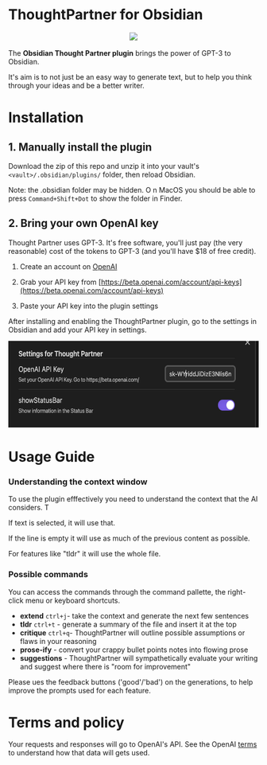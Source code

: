 # ThoughtPartner for Obsidian

<p align="center">
  <img height="300" src="./images/DALL·E 2022-11-18 15.26.54 - thought partner svg line logo symmetric.png">
</p>

The **Obsidian Thought Partner plugin** brings the power of GPT-3 to Obsidian.

It's aim is to not just be an easy way to generate text, but to help you think through your ideas and be a better writer.

# Installation

## 1. Manually install the plugin

Download the zip of this repo and unzip it into your vault's `<vault>/.obsidian/plugins/` folder, then reload Obsidian.

Note: the .obsidian folder may be hidden. O n MacOS you should be able to press `Command+Shift+Dot` to show the folder in Finder.

## 2. Bring your own OpenAI key

Thought Partner uses GPT-3. It's free software, you'll just pay (the very reasonable) cost of the tokens to GPT-3 (and you'll have $18 of free credit).

1. Create an account on [OpenAI](https://beta.openai.com/signup)

2. Grab your API key from [https://beta.openai.com/account/api-keys](https://beta.openai.com/account/api-keys)

3. Paste your API key into the plugin settings

After installing and enabling the ThoughtPartner plugin, go to the settings in Obsidian and add your API key in settings.

<p align="center">
  <img height="174" width="590" src="./images/settings.png">
</p>

# Usage Guide

### Understanding the context window

To use the plugin efffectively you need to understand the context that the AI considers. T

If text is selected, it will use that.

If the line is empty it will use as much of the previous content as possible.

For features like "tldr" it will use the whole file.

### Possible commands

You can access the commands through the command pallette, the right-click menu or keyboard shortcuts.

- **extend** `ctrl+j`- take the context and generate the next few sentences
- **tldr** `ctrl+t` - generate a summary of the file and insert it at the top
- **critique** `ctrl+q`- ThoughtPartner will outline possible assumptions or flaws in your reasoning
- **prose-ify** - convert your crappy bullet points notes into flowing prose
- **suggestions** - ThoughtPartner will sympathetically evaluate your writing and suggest where there is "room for improvement"

Please ues the feedback buttons ('good'/'bad') on the generations, to help improve the prompts used for each feature.

# Terms and policy

Your requests and responses will go to OpenAI's API. See the OpenAI [terms](https://openai.com/api/policies/terms/) to understand how that data will gets used.
